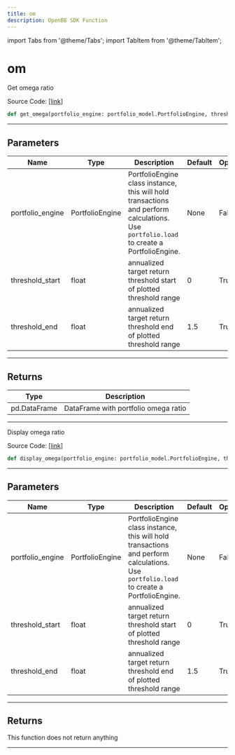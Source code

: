 ```yaml
---
title: om
description: OpenBB SDK Function
---
```


import Tabs from '@theme/Tabs';
import TabItem from '@theme/TabItem';

# om

<Tabs>
<TabItem value="model" label="Model" default>

Get omega ratio

Source Code: [[link](https://github.com/OpenBB-finance/OpenBBTerminal/tree/main/openbb_terminal/portfolio/portfolio_model.py#L2034)]

```python
def get_omega(portfolio_engine: portfolio_model.PortfolioEngine, threshold_start: float = 0, threshold_end: float = 1.5) -> pd.DataFrame
```

---

## Parameters

| Name | Type | Description | Default | Optional |
| ---- | ---- | ----------- | ------- | -------- |
| portfolio_engine | PortfolioEngine | PortfolioEngine class instance, this will hold transactions and perform calculations.<br/>Use `portfolio.load` to create a PortfolioEngine. | None | False |
| threshold_start | float | annualized target return threshold start of plotted threshold range | 0 | True |
| threshold_end | float | annualized target return threshold end of plotted threshold range | 1.5 | True |


---

## Returns

| Type | Description |
| ---- | ----------- |
| pd.DataFrame | DataFrame with portfolio omega ratio |
---



</TabItem>
<TabItem value="view" label="View">

Display omega ratio

Source Code: [[link](https://github.com/OpenBB-finance/OpenBBTerminal/tree/main/openbb_terminal/portfolio/portfolio_view.py#L1802)]

```python
def display_omega(portfolio_engine: portfolio_model.PortfolioEngine, threshold_start: float = 0, threshold_end: float = 1.5) -> None
```

---

## Parameters

| Name | Type | Description | Default | Optional |
| ---- | ---- | ----------- | ------- | -------- |
| portfolio_engine | PortfolioEngine | PortfolioEngine class instance, this will hold transactions and perform calculations.<br/>Use `portfolio.load` to create a PortfolioEngine. | None | False |
| threshold_start | float | annualized target return threshold start of plotted threshold range | 0 | True |
| threshold_end | float | annualized target return threshold end of plotted threshold range | 1.5 | True |


---

## Returns

This function does not return anything

---



</TabItem>
</Tabs>